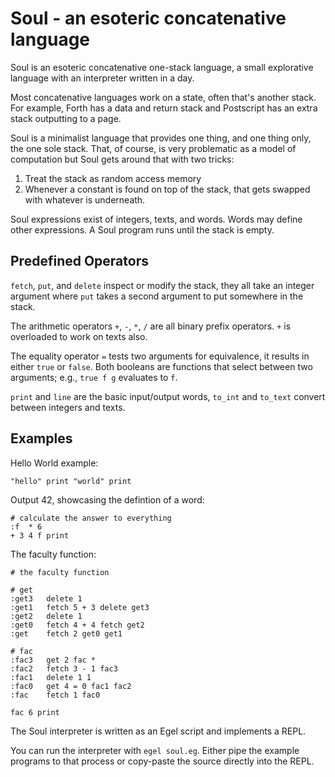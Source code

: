 # Soul - an esoteric concatenative language

Soul is an esoteric concatenative one-stack language, a 
small explorative language with an interpreter written in
a day.

Most concatenative languages work on a state, often that's
another stack. For example, Forth has a data and return stack
and Postscript has an extra stack outputting to a page.

Soul is a minimalist language that provides one thing, and
one thing only, the one sole stack. That, of course, is
very problematic as a model of computation but Soul gets
around that with two tricks:

1. Treat the stack as random access memory
2. Whenever a constant is found on top of the stack, that
   gets swapped with whatever is underneath.

Soul expressions exist of integers, texts, and words. Words
may define other expressions. A Soul program runs until the 
stack is empty.

## Predefined Operators

`fetch`, `put`, and `delete` inspect or modify the stack, they all
take an integer argument where `put` takes a second argument to put somewhere
in the stack.

The arithmetic operators `+`, `-`, `*`, `/` are all binary prefix
operators. `+` is overloaded to work on texts also.

The equality operator `=` tests two arguments for equivalence, it
results in either `true` or `false`. Both booleans are functions
that select between two arguments; e.g., `true f g` evaluates to
`f`.

`print` and `line` are the basic input/output words, `to_int` and
`to_text` convert between integers and texts.

## Examples

Hello World example:

```
"hello" print "world" print
```

Output 42, showcasing the defintion of a word:

```
# calculate the answer to everything
:f  * 6
+ 3 4 f print
```

The faculty function:

```
# the faculty function

# get
:get3   delete 1
:get1   fetch 5 + 3 delete get3
:get2   delete 1
:get0   fetch 4 + 4 fetch get2 
:get    fetch 2 get0 get1 

# fac
:fac3   get 2 fac *
:fac2   fetch 3 - 1 fac3
:fac1   delete 1 1
:fac0   get 4 = 0 fac1 fac2
:fac    fetch 1 fac0 

fac 6 print
```

The Soul interpreter is written as an Egel script and
implements a REPL. 

You can run the interpreter with `egel soul.eg`. Either
pipe the example programs to that process or copy-paste
the source directly into the REPL.
